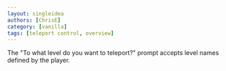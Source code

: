 ```yaml
---
layout: singleidea
authors: [ChrisE]
category: [vanilla]
tags: [teleport control, overview]
---
```

The "To what level do you want to teleport?" prompt accepts level names defined by the player.
